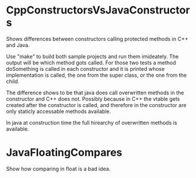 CppConstructorsVsJavaConstructors
===================

Shows differences between constructors calling protected methods in C++ and Java.

Use "make" to build both sample projects and run them imideately. The output will be
which method gots called. For those two tests a method doSomething is called in each
constructor and it is printed whose implementation is called, the one from the 
super class, or the one from the child.

The difference shows to be that java does call overwritten methods in the constructor
and C++ does not. Possibly because in C++ the vtable gets created after the constructor
is called, and therefore in the constructor are only staticly accessable methods
available. 

In java at construction time the full hirearchy of overwritten methods is available.


JavaFloatingCompares
====================

Show how comparing in float is a bad idea. 
